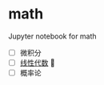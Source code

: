 # math

Jupyter notebook for math

- [ ] 微积分
- [ ] [线性代数](https://github.com/zhongwei/math/tree/master/linearalgebra) 🚀
- [ ] 概率论